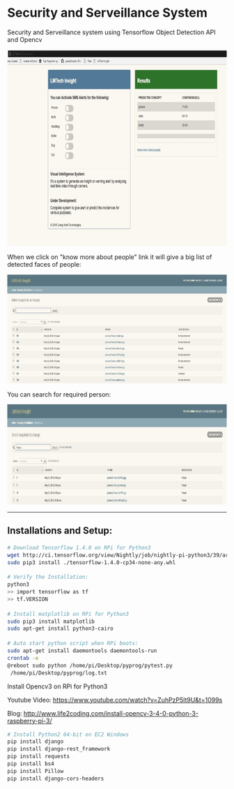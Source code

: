 # Security and Serveillance System
Security and Serveillance system using Tensorflow Object Detection API and Opencv

 <p align="center">
  <img src="home_page.jpg" width=800 height=450>
 </p> 
 
 When we click on "know more about people" link it will give a big list of detected faces of people:
 <p align="center">
  <img src="more_about_people.jpg" width=800 height=250>
 </p> 
 
 You can search for required person:
 <p align="center">
  <img src="search_people.jpg" width=800 height=230>
 </p> 
 <hr>

## Installations and Setup:
```bash
# Download Tensorflow 1.4.0 on RPi for Python3
wget http://ci.tensorflow.org/view/Nightly/job/nightly-pi-python3/39/artifact/output-artifacts/tensorflow-1.4.0-cp34-none-any.whl
sudo pip3 install ./tensorflow-1.4.0-cp34-none-any.whl

# Verify the Installation:
python3
>> import tensorflow as tf
>> tf.VERSION

# Install matplotlib on RPi for Python3
sudo pip3 install matplotlib
sudo apt-get install python3-cairo

# Auto start python script when RPi boots:
sudo apt-get install daemontools daemontools-run
crontab -e
@reboot sudo python /home/pi/Desktop/pyprog/pytest.py
 /home/pi/Desktop/pyprog/log.txt
```
Install Opencv3 on RPi for Python3

Youtube Video: 
https://www.youtube.com/watch?v=ZuhPzP5lt9U&t=1099s

Blog:
http://www.life2coding.com/install-opencv-3-4-0-python-3-raspberry-pi-3/

```bash
# Install Python2 64-bit on EC2 Windows
pip install django
pip install django-rest_framework
pip install requests
pip install bs4
pip install Pillow
pip install django-cors-headers
```


